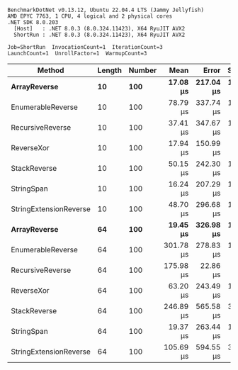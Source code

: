 ```

BenchmarkDotNet v0.13.12, Ubuntu 22.04.4 LTS (Jammy Jellyfish)
AMD EPYC 7763, 1 CPU, 4 logical and 2 physical cores
.NET SDK 8.0.203
  [Host]   : .NET 8.0.3 (8.0.324.11423), X64 RyuJIT AVX2
  ShortRun : .NET 8.0.3 (8.0.324.11423), X64 RyuJIT AVX2

Job=ShortRun  InvocationCount=1  IterationCount=3  
LaunchCount=1  UnrollFactor=1  WarmupCount=3  

```
| Method                 | Length | Number | Mean      | Error     | StdDev    | Median     | Min        | Max       | Allocated |
|----------------------- |------- |------- |----------:|----------:|----------:|-----------:|-----------:|----------:|----------:|
| **ArrayReverse**           | **10**     | **100**    |  **17.08 μs** | **217.04 μs** | **11.897 μs** |  **10.399 μs** |  **10.028 μs** |  **30.82 μs** |  **10.09 KB** |
| EnumerableReverse      | 10     | 100    |  78.79 μs | 337.74 μs | 18.513 μs |  71.099 μs |  65.368 μs |  99.91 μs |  25.72 KB |
| RecursiveReverse       | 10     | 100    |  37.41 μs | 347.67 μs | 19.057 μs |  26.891 μs |  25.939 μs |  59.41 μs |  56.97 KB |
| ReverseXor             | 10     | 100    |  17.94 μs | 150.99 μs |  8.276 μs |  15.339 μs |  11.271 μs |  27.20 μs |  10.09 KB |
| StackReverse           | 10     | 100    |  50.15 μs | 242.30 μs | 13.282 μs |  43.056 μs |  41.914 μs |  65.47 μs |  31.19 KB |
| StringSpan             | 10     | 100    |  16.24 μs | 207.29 μs | 11.362 μs |   9.883 μs |   9.483 μs |  29.36 μs |   5.41 KB |
| StringExtensionReverse | 10     | 100    |  48.70 μs | 296.68 μs | 16.262 μs |  39.575 μs |  39.053 μs |  67.48 μs |  28.84 KB |
| **ArrayReverse**           | **64**     | **100**    |  **19.45 μs** | **326.98 μs** | **17.923 μs** |   **9.468 μs** |   **8.746 μs** |  **40.14 μs** |  **30.41 KB** |
| EnumerableReverse      | 64     | 100    | 301.78 μs | 278.83 μs | 15.284 μs | 301.794 μs | 286.486 μs | 317.05 μs |  59.31 KB |
| RecursiveReverse       | 64     | 100    | 175.98 μs |  22.86 μs |  1.253 μs | 175.424 μs | 175.104 μs | 177.42 μs | 710.88 KB |
| ReverseXor             | 64     | 100    |  63.20 μs | 243.49 μs | 13.347 μs |  60.805 μs |  51.206 μs |  77.58 μs |  30.41 KB |
| StackReverse           | 64     | 100    | 246.89 μs | 565.58 μs | 31.001 μs | 239.299 μs | 220.383 μs | 280.98 μs |  88.22 KB |
| StringSpan             | 64     | 100    |  19.37 μs | 263.44 μs | 14.440 μs |  11.270 μs |  10.790 μs |  36.04 μs |  15.56 KB |
| StringExtensionReverse | 64     | 100    | 105.69 μs | 594.55 μs | 32.589 μs |  94.347 μs |  80.291 μs | 142.44 μs |  68.69 KB |
